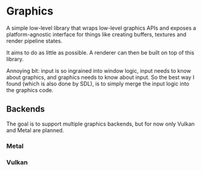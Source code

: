 # Graphics

A simple low-level library that wraps low-level graphics APIs and exposes a platform-agnostic interface for things like
creating buffers, textures and render pipeline states. 

It aims to do as little as possible. A renderer can then be built on top of this library. 

Annoying bit: input is so ingrained into window logic, input needs to know about graphics, and 
graphics needs to know about input. So the best way I found (which is also done by SDL), is to
simply merge the input logic into the graphics code. 

## Backends
The goal is to support multiple graphics backends, but for now only Vulkan and Metal are planned.

### Metal

### Vulkan